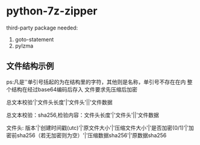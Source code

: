 # python-7z-zipper
 third-party package needed:
 1. goto-statement
 2. pylzma


<h2>文件结构示例</h2>
ps:凡是''单引号括起的为在结构里的字符，其他则是名称，单引号不存在在内
整个结构在经过base64编码后存入
文件要求先压缩后加密

总文本校验'|'文件头长度'|'文件头'||'文件数据

总文本校验：sha256,检验内容：文件头长度'|'文件头'||'文件数据

文件头: 版本'|'创建时间戳(utc)'|'原文件大小'|'压缩文件大小'|'是否加密(0/1)'|'加密前sha256（若无加密则为空）'|'压缩数据sha256'|'原数据sha256